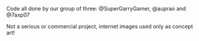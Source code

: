 Code all done by our group of three: @SuperGarryGamer, @auprao and @7axp07

Not a serious or commercial project, internet images used only as concept art!
